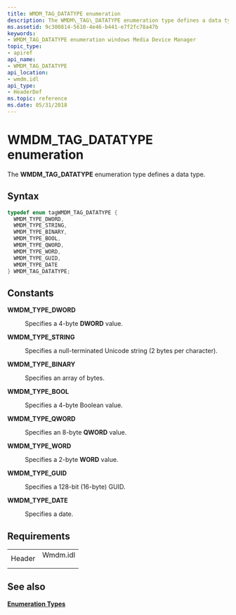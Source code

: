 ```yaml
---
title: WMDM_TAG_DATATYPE enumeration
description: The WMDM\_TAG\_DATATYPE enumeration type defines a data type.
ms.assetid: 9c300814-5610-4e46-b441-e7f2fc78a47b
keywords:
- WMDM_TAG_DATATYPE enumeration windows Media Device Manager
topic_type:
- apiref
api_name:
- WMDM_TAG_DATATYPE
api_location:
- wmdm.idl
api_type:
- HeaderDef
ms.topic: reference
ms.date: 05/31/2018
---
```


# WMDM\_TAG\_DATATYPE enumeration

The **WMDM\_TAG\_DATATYPE** enumeration type defines a data type.

## Syntax


```C++
typedef enum tagWMDM_TAG_DATATYPE { 
  WMDM_TYPE_DWORD,
  WMDM_TYPE_STRING,
  WMDM_TYPE_BINARY,
  WMDM_TYPE_BOOL,
  WMDM_TYPE_QWORD,
  WMDM_TYPE_WORD,
  WMDM_TYPE_GUID,
  WMDM_TYPE_DATE
} WMDM_TAG_DATATYPE;
```



## Constants

<dl> <dt>

<span id="WMDM_TYPE_DWORD"></span><span id="wmdm_type_dword"></span>**WMDM\_TYPE\_DWORD**
</dt> <dd>

Specifies a 4-byte **DWORD** value.

</dd> <dt>

<span id="WMDM_TYPE_STRING"></span><span id="wmdm_type_string"></span>**WMDM\_TYPE\_STRING**
</dt> <dd>

Specifies a null-terminated Unicode string (2 bytes per character).

</dd> <dt>

<span id="WMDM_TYPE_BINARY"></span><span id="wmdm_type_binary"></span>**WMDM\_TYPE\_BINARY**
</dt> <dd>

Specifies an array of bytes.

</dd> <dt>

<span id="WMDM_TYPE_BOOL"></span><span id="wmdm_type_bool"></span>**WMDM\_TYPE\_BOOL**
</dt> <dd>

Specifies a 4-byte Boolean value.

</dd> <dt>

<span id="WMDM_TYPE_QWORD"></span><span id="wmdm_type_qword"></span>**WMDM\_TYPE\_QWORD**
</dt> <dd>

Specifies an 8-byte **QWORD** value.

</dd> <dt>

<span id="WMDM_TYPE_WORD"></span><span id="wmdm_type_word"></span>**WMDM\_TYPE\_WORD**
</dt> <dd>

Specifies a 2-byte **WORD** value.

</dd> <dt>

<span id="WMDM_TYPE_GUID"></span><span id="wmdm_type_guid"></span>**WMDM\_TYPE\_GUID**
</dt> <dd>

Specifies a 128-bit (16-byte) GUID.

</dd> <dt>

<span id="WMDM_TYPE_DATE"></span><span id="wmdm_type_date"></span>**WMDM\_TYPE\_DATE**
</dt> <dd>

Specifies a date.

</dd> </dl>

## Requirements



|                   |                                                                                     |
|-------------------|-------------------------------------------------------------------------------------|
| Header<br/> | <dl> <dt>Wmdm.idl</dt> </dl> |



## See also

<dl> <dt>

[**Enumeration Types**](enumeration-types.md)
</dt> </dl>

 

 





